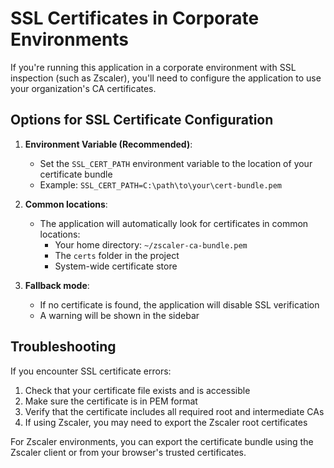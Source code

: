 # SSL Certificates in Corporate Environments

If you're running this application in a corporate environment with SSL inspection (such as Zscaler), you'll need to configure the application to use your organization's CA certificates.

## Options for SSL Certificate Configuration

1. **Environment Variable (Recommended)**:
   - Set the `SSL_CERT_PATH` environment variable to the location of your certificate bundle
   - Example: `SSL_CERT_PATH=C:\path\to\your\cert-bundle.pem`

2. **Common locations**:
   - The application will automatically look for certificates in common locations:
     - Your home directory: `~/zscaler-ca-bundle.pem`
     - The `certs` folder in the project
     - System-wide certificate store

3. **Fallback mode**:
   - If no certificate is found, the application will disable SSL verification
   - A warning will be shown in the sidebar

## Troubleshooting

If you encounter SSL certificate errors:

1. Check that your certificate file exists and is accessible
2. Make sure the certificate is in PEM format
3. Verify that the certificate includes all required root and intermediate CAs
4. If using Zscaler, you may need to export the Zscaler root certificates

For Zscaler environments, you can export the certificate bundle using the Zscaler client or from your browser's trusted certificates.

